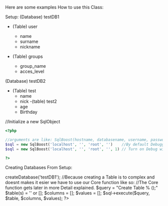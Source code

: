 Here are some examples How to use this Class:

Setup:
(Database) testDB1
- (Table) user
  - name
  - surname
  - nickname
  
- (Table) groups
  - group_name
  - acces_level
  
(Database) testDB2
- (Table) test
  - name
  - nick
-(table) test2
  - age
  - Birthday

//Initialize a new SqlObject
```PHP
<?php

//arguments are like: SqlBoost(hostname, databasename, username, password, debugging)
$sql = new SqlBoost('localhost', '', 'root', '')    //By default Debugging is set to OFF
$sql = new SqlBoost('localhost', '', 'root', '', 1) // Turn on Debug with the Last argument: 1

?>
```

Creating Databases From Setup:

<?php
  $sql->createDatabase('testDB1');
  
  //Because creating a Table is to complex and doesnt makes it esier we have to use our Core function like so:
  //The Core function gets later in more Detail explained.
  
  $query = "Create Table % ();"
  $table(s) = '' or [];
  $columns = [];
  $values = [];
    
  $sql->execute($query, $table, $columns, $values);
  
  

?>
